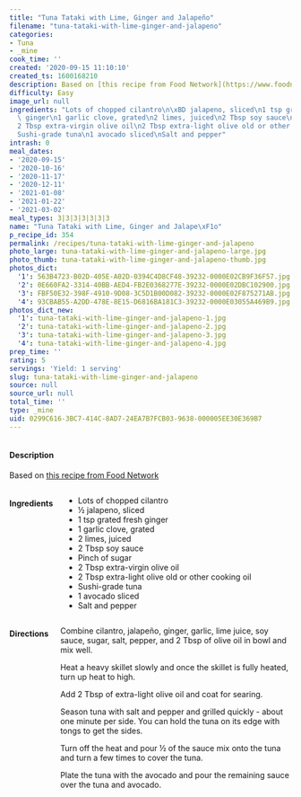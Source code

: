 ```yaml
---
title: "Tuna Tataki with Lime, Ginger and Jalapeño"
filename: "tuna-tataki-with-lime-ginger-and-jalapeno"
categories:
- Tuna
- _mine
cook_time: ''
created: '2020-09-15 11:10:10'
created_ts: 1600168210
description: Based on [this recipe from Food Network](https://www.foodnetwork.com/recipes/tyler-florence/pan-seared-tuna-with-avocado-soy-ginger-and-lime-recipe-1914316)
difficulty: Easy
image_url: null
ingredients: "Lots of chopped cilantro\n\xBD jalapeno, sliced\n1 tsp grated fresh\
  \ ginger\n1 garlic clove, grated\n2 limes, juiced\n2 Tbsp soy sauce\nPinch of sugar\n\
  2 Tbsp extra-virgin olive oil\n2 Tbsp extra-light olive old or other cooking oil\n\
  Sushi-grade tuna\n1 avocado sliced\nSalt and pepper"
intrash: 0
meal_dates:
- '2020-09-15'
- '2020-10-16'
- '2020-11-17'
- '2020-12-11'
- '2021-01-08'
- '2021-01-22'
- '2021-03-02'
meal_types: 3|3|3|3|3|3|3
name: "Tuna Tataki with Lime, Ginger and Jalape\xF1o"
p_recipe_id: 354
permalink: /recipes/tuna-tataki-with-lime-ginger-and-jalapeno
photo_large: tuna-tataki-with-lime-ginger-and-jalapeno-large.jpg
photo_thumb: tuna-tataki-with-lime-ginger-and-jalapeno-thumb.jpg
photos_dict:
  '1': 563B4723-B02D-405E-A02D-0394C4D8CF48-39232-0000E02CB9F36F57.jpg
  '2': 0E660FA2-3314-40BB-AED4-FB2E0368277E-39232-0000E02DBC102900.jpg
  '3': FBF50E32-398F-4910-9D08-3C5D1B00D082-39232-0000E02F875271AB.jpg
  '4': 93CBAB55-A2DD-478E-8E15-D6816BA181C3-39232-0000E03055A469B9.jpg
photos_dict_new:
  '1': tuna-tataki-with-lime-ginger-and-jalapeno-1.jpg
  '2': tuna-tataki-with-lime-ginger-and-jalapeno-2.jpg
  '3': tuna-tataki-with-lime-ginger-and-jalapeno-3.jpg
  '4': tuna-tataki-with-lime-ginger-and-jalapeno-4.jpg
prep_time: ''
rating: 5
servings: 'Yield: 1 serving'
slug: tuna-tataki-with-lime-ginger-and-jalapeno
source: null
source_url: null
total_time: ''
type: _mine
uid: 0299C616-3BC7-414C-8AD7-24EA7B7FCB03-9638-000005EE30E369B7
---
```

<div class="large-8 medium-7 columns" id="writeup">		<div id="description"><h4>Description</h4>
<div class="box box-description content"><p>Based on <a href="https://www.foodnetwork.com/recipes/tyler-florence/pan-seared-tuna-with-avocado-soy-ginger-and-lime-recipe-1914316">this recipe from Food Network</a></p>
</div></div>	</div><!-- #writeup -->
</div><!-- #row-one -->
<div class="row" id="row-two">	<div class="medium-4 small-5 columns" id="ingredients"><h4>Ingredients</h4><div class="box box-ingredients content"><ul>
<li>Lots of chopped cilantro</li>
<li>½ jalapeno, sliced</li>
<li>1 tsp grated fresh ginger</li>
<li>1 garlic clove, grated</li>
<li>2 limes, juiced</li>
<li>2 Tbsp soy sauce</li>
<li>Pinch of sugar</li>
<li>2 Tbsp extra-virgin olive oil</li>
<li>2 Tbsp extra-light olive old or other cooking oil</li>
<li>Sushi-grade tuna</li>
<li>1 avocado sliced</li>
<li>Salt and pepper</li>
</ul>
</div>	</div>	<div class="medium-6 small-7 columns" id="directions"><h4>Directions</h4><div class="box box-directions content"><p>Combine cilantro, jalapeño, ginger, garlic, lime juice, soy sauce, sugar, salt, pepper, and 2 Tbsp of olive oil in bowl and mix well.</p>
<p>Heat a heavy skillet slowly and once the skillet is fully heated, turn up heat to high.</p>
<p>Add 2 Tbsp of extra-light olive oil and coat for searing.</p>
<p>Season tuna with salt and pepper and grilled quickly - about one minute per side. You can hold the tuna on its edge with tongs to get the sides.</p>
<p>Turn off the heat and pour ½ of the sauce mix onto the tuna and turn a few times to cover the tuna.</p>
<p>Plate the tuna with the avocado and pour the remaining sauce over the tuna and avocado.</p>
</div>	</div>